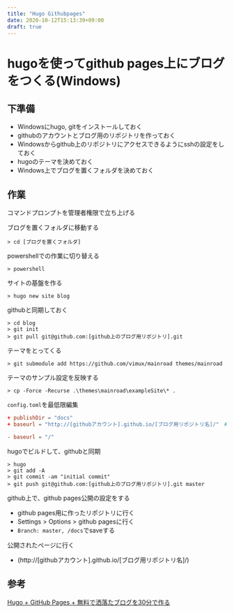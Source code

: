 ```yaml
---
title: "Hugo Githubpages"
date: 2020-10-12T15:13:39+09:00
draft: true
---
```


# hugoを使ってgithub pages上にブログをつくる(Windows)

## 下準備
- Windowsにhugo, gitをインストールしておく
- githubのアカウントとブログ用のリポジトリを作っておく
- Windowsからgithub上のリポジトリにアクセスできるようにsshの設定をしておく
- hugoのテーマを決めておく
- Windows上でブログを置くフォルダを決めておく


## 作業
コマンドプロンプトを管理者権限で立ち上げる

ブログを置くフォルダに移動する
```
> cd [ブログを置くフォルダ]
```

powershellでの作業に切り替える
```
> powershell
```

サイトの基盤を作る
```
> hugo new site blog
```

githubと同期しておく
```
> cd blog
> git init
> git pull git@github.com:[github上のブログ用リポジトリ].git
```

テーマをとってくる
```
> git submodule add https://github.com/vimux/mainroad themes/mainroad
```

テーマのサンプル設定を反映する
```
> cp -Force -Recurse .\themes\mainroad\exampleSite\* .
```

`config.toml`を最低限編集

```toml:config.toml
+ publishDir = "docs"
+ baseurl = "http://[githubアカウント].github.io/[ブログ用リポジトリ名]/"　# "https"はだめ、最後に"/"必須なので注意

- baseurl = "/"
```

hugoでビルドして、githubと同期
```
> hugo
> git add -A
> git commit -am "initial commit"
> git push git@github.com:[github上のブログ用リポジトリ].git master
```

github上で、github pages公開の設定をする
- github pages用に作ったリポジトリに行く
- Settings > Options > github pagesに行く
- `Branch: master, /docs`でsaveする

公開されたページに行く
- (http://[githubアカウント].github.io/[ブログ用リポジトリ名]/)

## 参考
[Hugo + GitHub Pages + 無料で洒落たブログを30分で作る](https://qiita.com/yotsak/items/017734d5f873f4f194d4)
